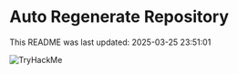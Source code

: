 # Auto Regenerate Repository

This README was last updated: 2025-03-25 23:51:01

 ![TryHackMe](https://tryhackme.com/badge/533634)
